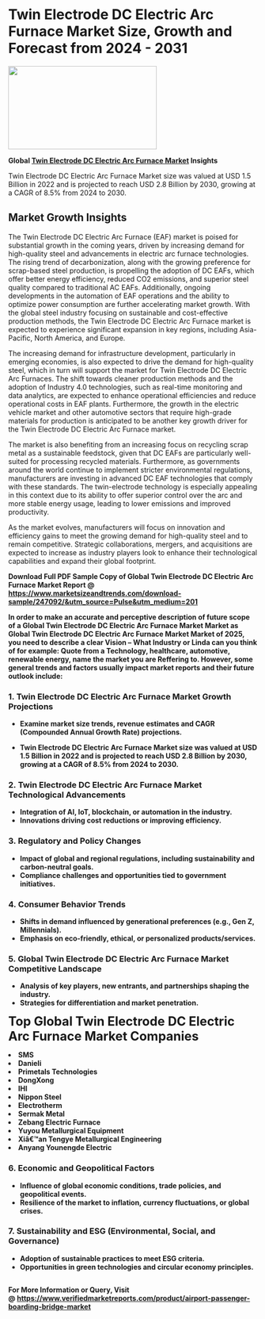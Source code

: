 <H1>Twin Electrode DC Electric Arc Furnace Market Size, Growth and Forecast from 2024 - 2031</H1><img class="aligncenter size-medium wp-image-584254" src="https://thirdeyenews.in/wp-content/uploads/2024/09/Global-Market-Research-300x168.jpeg" alt="" width="300" height="168" /><p><strong>Global&nbsp;<a href="https://www.marketsizeandtrends.com/download-sample/247092/&amp;utm_source=Pulse&amp;utm_medium=201">Twin Electrode DC Electric Arc Furnace Market</a> Insights</strong></p><p>Twin Electrode DC Electric Arc Furnace Market size was valued at USD 1.5 Billion in 2022 and is projected to reach USD 2.8 Billion by 2030, growing at a CAGR of 8.5% from 2024 to 2030.</p><p><h2>Market Growth Insights</h2> <p>The Twin Electrode DC Electric Arc Furnace (EAF) market is poised for substantial growth in the coming years, driven by increasing demand for high-quality steel and advancements in electric arc furnace technologies. The rising trend of decarbonization, along with the growing preference for scrap-based steel production, is propelling the adoption of DC EAFs, which offer better energy efficiency, reduced CO2 emissions, and superior steel quality compared to traditional AC EAFs. Additionally, ongoing developments in the automation of EAF operations and the ability to optimize power consumption are further accelerating market growth. With the global steel industry focusing on sustainable and cost-effective production methods, the Twin Electrode DC Electric Arc Furnace market is expected to experience significant expansion in key regions, including Asia-Pacific, North America, and Europe.</p> <p><strong></strong></p> <p>The increasing demand for infrastructure development, particularly in emerging economies, is also expected to drive the demand for high-quality steel, which in turn will support the market for Twin Electrode DC Electric Arc Furnaces. The shift towards cleaner production methods and the adoption of Industry 4.0 technologies, such as real-time monitoring and data analytics, are expected to enhance operational efficiencies and reduce operational costs in EAF plants. Furthermore, the growth in the electric vehicle market and other automotive sectors that require high-grade materials for production is anticipated to be another key growth driver for the Twin Electrode DC Electric Arc Furnace market.</p> <p>The market is also benefiting from an increasing focus on recycling scrap metal as a sustainable feedstock, given that DC EAFs are particularly well-suited for processing recycled materials. Furthermore, as governments around the world continue to implement stricter environmental regulations, manufacturers are investing in advanced DC EAF technologies that comply with these standards. The twin-electrode technology is especially appealing in this context due to its ability to offer superior control over the arc and more stable energy usage, leading to lower emissions and improved productivity.</p> <p>As the market evolves, manufacturers will focus on innovation and efficiency gains to meet the growing demand for high-quality steel and to remain competitive. Strategic collaborations, mergers, and acquisitions are expected to increase as industry players look to enhance their technological capabilities and expand their global footprint.</p> <p><strong></p><p><span class=""><strong>Download Full PDF Sample Copy of Global Twin Electrode DC Electric Arc Furnace Market Report</strong> @ <a href="https://www.marketsizeandtrends.com/download-sample/247092/&amp;utm_source=Pulse&amp;utm_medium=201" target="_blank">https://www.marketsizeandtrends.com/download-sample/247092/&amp;utm_source=Pulse&amp;utm_medium=201</a></span></p><p>In order to make an accurate and perceptive description of future scope of a Global&nbsp;Twin Electrode DC Electric Arc Furnace Market Market as Global&nbsp;Twin Electrode DC Electric Arc Furnace Market Market of 2025, you need to describe a clear Vision &ndash; What Industry or Linda can you think of for example: Quote from a Technology, healthcare, automotive, renewable energy, name the market you are Reffering to. However, some general trends and factors usually impact market reports and their future outlook include:</p><h3>1.&nbsp;<strong>Twin Electrode DC Electric Arc Furnace Market Growth Projections</strong></h3><ul><li>Examine market size trends, revenue estimates and CAGR (Compounded Annual Growth Rate) projections.</li><li><p>Twin Electrode DC Electric Arc Furnace Market size was valued at USD 1.5 Billion in 2022 and is projected to reach USD 2.8 Billion by 2030, growing at a CAGR of 8.5% from 2024 to 2030.</p></li></ul><h3>2.&nbsp;<strong>Twin Electrode DC Electric Arc Furnace Market Technological Advancements</strong></h3><ul><li>Integration of AI, IoT, blockchain, or automation in the industry.</li><li>Innovations driving cost reductions or improving efficiency.</li></ul><h3>3.&nbsp;<strong>Regulatory and Policy Changes</strong></h3><ul><li>Impact of global and regional regulations, including sustainability and carbon-neutral goals.</li><li>Compliance challenges and opportunities tied to government initiatives.</li></ul><h3>4.&nbsp;<strong>Consumer Behavior Trends</strong></h3><ul><li>Shifts in demand influenced by generational preferences (e.g., Gen Z, Millennials).</li><li>Emphasis on eco-friendly, ethical, or personalized products/services.</li></ul><h3>5.&nbsp;<strong>Global Twin Electrode DC Electric Arc Furnace Market Competitive Landscape</strong></h3><ul><li>Analysis of key players, new entrants, and partnerships shaping the industry.</li><li>Strategies for differentiation and market penetration.</li></ul><p data-pm-slice="1 1 []"><span style="color: inherit; font-family: inherit; font-size: 25px;">Top Global Twin Electrode DC Electric Arc Furnace Market Companies</span></p><div class="" data-test-id=""><p><li>SMS</li><li> Danieli</li><li> Primetals Technologies</li><li> DongXong</li><li> IHI</li><li> Nippon Steel</li><li> Electrotherm</li><li> Sermak Metal</li><li> Zebang Electric Furnace</li><li> Yuyou Metallurgical Equipment</li><li> Xiâ€™an Tengye Metallurgical Engineering</li><li> Anyang Younengde Electric</li></p></div><h3>6.&nbsp;<strong>Economic and Geopolitical Factors</strong></h3><ul><li>Influence of global economic conditions, trade policies, and geopolitical events.</li><li>Resilience of the market to inflation, currency fluctuations, or global crises.</li></ul><h3>7.&nbsp;<strong>Sustainability and ESG (Environmental, Social, and Governance)</strong></h3><ul><li>Adoption of sustainable practices to meet ESG criteria.</li><li>Opportunities in green technologies and circular economy principles.</li></ul><h2><strong style="font-size: 14px;">For More Information or Query, Visit @&nbsp;</strong><a style="background-color: #ffffff; font-size: 14px;" href="https://www.marketsizeandtrends.com/report/twin-electrode-dc-electric-arc-furnace-market/" target="_blank">https://www.verifiedmarketreports.com/product/airport-passenger-boarding-bridge-market</a></h2>